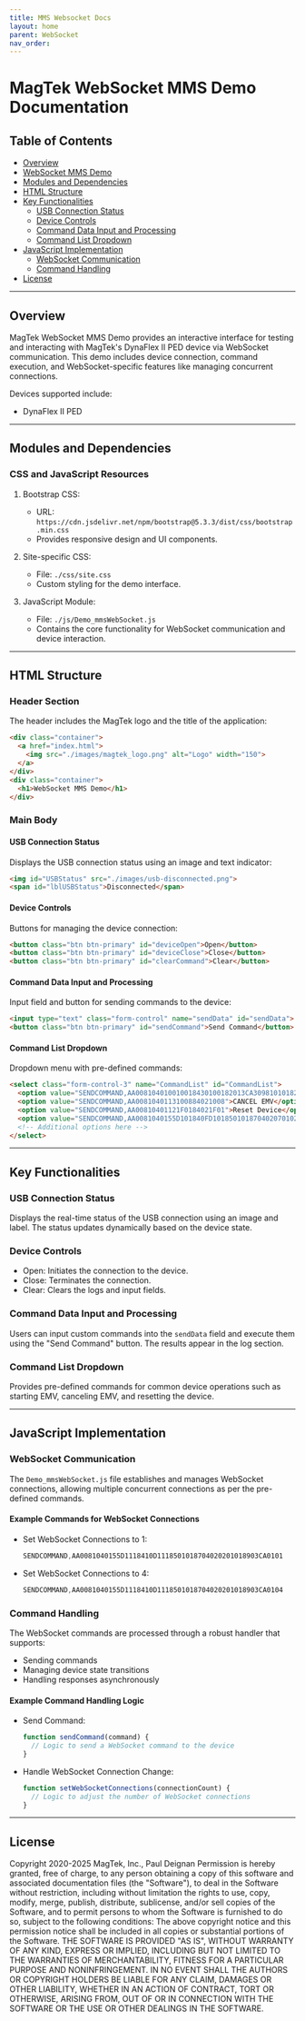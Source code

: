 ```yaml
---
title: MMS Websocket Docs
layout: home
parent: WebSocket
nav_order: 
---
```



# MagTek WebSocket MMS Demo Documentation

## Table of Contents

- [Overview](#overview)
- [WebSocket MMS Demo](https://rms.magensa.net/TEST/demo/mmsWebSocket.html)
- [Modules and Dependencies](#modules-and-dependencies)
- [HTML Structure](#html-structure)
- [Key Functionalities](#key-functionalities)
  - [USB Connection Status](#usb-connection-status)
  - [Device Controls](#device-controls)
  - [Command Data Input and Processing](#command-data-input-and-processing)
  - [Command List Dropdown](#command-list-dropdown)
- [JavaScript Implementation](#javascript-implementation)
  - [WebSocket Communication](#websocket-communication)
  - [Command Handling](#command-handling)
- [License](#license)

---

## Overview

MagTek WebSocket MMS Demo provides an interactive interface for testing and interacting with MagTek's DynaFlex II PED device via WebSocket communication. This demo includes device connection, command execution, and WebSocket-specific features like managing concurrent connections.

Devices supported include:
- DynaFlex II PED
---

## Modules and Dependencies

### CSS and JavaScript Resources

1. Bootstrap CSS:
   - URL: `https://cdn.jsdelivr.net/npm/bootstrap@5.3.3/dist/css/bootstrap.min.css`
   - Provides responsive design and UI components.

2. Site-specific CSS:
   - File: `./css/site.css`
   - Custom styling for the demo interface.

3. JavaScript Module:
   - File: `./js/Demo_mmsWebSocket.js`
   - Contains the core functionality for WebSocket communication and device interaction.

---

## HTML Structure

### Header Section

The header includes the MagTek logo and the title of the application:

```html
<div class="container">
  <a href="index.html">
    <img src="./images/magtek_logo.png" alt="Logo" width="150">
  </a>
</div>
<div class="container">
  <h1>WebSocket MMS Demo</h1>
</div>
```

### Main Body

#### USB Connection Status

Displays the USB connection status using an image and text indicator:

```html
<img id="USBStatus" src="./images/usb-disconnected.png">
<span id="lblUSBStatus">Disconnected</span>
```

#### Device Controls

Buttons for managing the device connection:

```html
<button class="btn btn-primary" id="deviceOpen">Open</button>
<button class="btn btn-primary" id="deviceClose">Close</button>
<button class="btn btn-primary" id="clearCommand">Clear</button>
```

#### Command Data Input and Processing

Input field and button for sending commands to the device:

```html
<input type="text" class="form-control" name="sendData" id="sendData">
<button class="btn btn-primary" id="sendCommand">Send Command</button>
```

#### Command List Dropdown

Dropdown menu with pre-defined commands:

```html
<select class="form-control-3" name="CommandList" id="CommandList">
  <option value="SENDCOMMAND,AA008104010010018430100182013CA30981010182010183010184020003861A9C01009F02060000000001009F03060000000000005F2A020840">START EMV</option>
  <option value="SENDCOMMAND,AA0081040113100884021008">CANCEL EMV</option>
  <option value="SENDCOMMAND,AA00810401121F0184021F01">Reset Device</option>
  <option value="SENDCOMMAND,AA0081040155D101840FD1018501018704020701028902C100">Get User Notify</option>
  <!-- Additional options here -->
</select>
```

---

## Key Functionalities

### USB Connection Status

Displays the real-time status of the USB connection using an image and label. The status updates dynamically based on the device state.

### Device Controls

- Open: Initiates the connection to the device.
- Close: Terminates the connection.
- Clear: Clears the logs and input fields.

### Command Data Input and Processing

Users can input custom commands into the `sendData` field and execute them using the "Send Command" button. The results appear in the log section.

### Command List Dropdown

Provides pre-defined commands for common device operations such as starting EMV, canceling EMV, and resetting the device.

---

## JavaScript Implementation

### WebSocket Communication

The `Demo_mmsWebSocket.js` file establishes and manages WebSocket connections, allowing multiple concurrent connections as per the pre-defined commands.

#### Example Commands for WebSocket Connections

- Set WebSocket Connections to 1:
  ```javascript
  SENDCOMMAND,AA0081040155D1118410D1118501018704020201018903CA0101
  ```

- Set WebSocket Connections to 4:
  ```javascript
  SENDCOMMAND,AA0081040155D1118410D1118501018704020201018903CA0104
  ```

### Command Handling

The WebSocket commands are processed through a robust handler that supports:

- Sending commands
- Managing device state transitions
- Handling responses asynchronously

#### Example Command Handling Logic

- Send Command:
  ```javascript
  function sendCommand(command) {
    // Logic to send a WebSocket command to the device
  }
  ```

- Handle WebSocket Connection Change:
  ```javascript
  function setWebSocketConnections(connectionCount) {
    // Logic to adjust the number of WebSocket connections
  }
  ```

---

## License
Copyright 2020-2025 MagTek, Inc., Paul Deignan
Permission is hereby granted, free of charge, to any person obtaining a copy of this software and associated documentation files (the "Software"), to deal in the Software without restriction, including without limitation the rights to use, copy, modify, merge, publish, distribute, sublicense, and/or sell copies of the Software, and to permit persons to whom the Software is furnished to do so, subject to the following conditions: The above copyright notice and this permission notice shall be included in all copies or substantial portions of the Software. THE SOFTWARE IS PROVIDED "AS IS", WITHOUT WARRANTY OF ANY KIND, EXPRESS OR IMPLIED, INCLUDING BUT NOT LIMITED TO THE WARRANTIES OF MERCHANTABILITY, FITNESS FOR A PARTICULAR PURPOSE AND NONINFRINGEMENT. IN NO EVENT SHALL THE AUTHORS OR COPYRIGHT HOLDERS BE LIABLE FOR ANY CLAIM, DAMAGES OR OTHER LIABILITY, WHETHER IN AN ACTION OF CONTRACT, TORT OR OTHERWISE, ARISING FROM, OUT OF OR IN CONNECTION WITH THE SOFTWARE OR THE USE OR OTHER DEALINGS IN THE SOFTWARE.